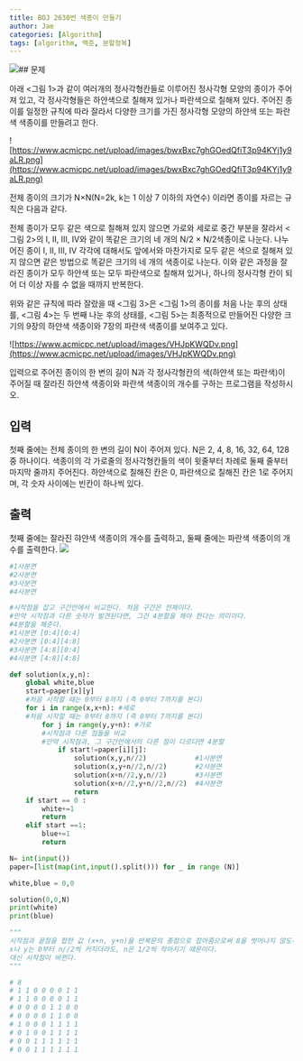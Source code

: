 ```yaml
---
title: BOJ 2630번 색종이 만들기
author: Jae
categories: [Algorithm]
tags: [algorithm, 백준, 분할정복]
---
```


![](https://images.velog.io/images/a87380/post/4d1a2ccc-cf37-45cc-8fd4-1e51c8df57c1/image.png)## 문제

아래 <그림 1>과 같이 여러개의 정사각형칸들로 이루어진 정사각형 모양의 종이가 주어져 있고, 각 정사각형들은 하얀색으로 칠해져 있거나 파란색으로 칠해져 있다. 주어진 종이를 일정한 규칙에 따라 잘라서 다양한 크기를 가진 정사각형 모양의 하얀색 또는 파란색 색종이를 만들려고 한다.

![https://www.acmicpc.net/upload/images/bwxBxc7ghGOedQfiT3p94KYj1y9aLR.png](https://www.acmicpc.net/upload/images/bwxBxc7ghGOedQfiT3p94KYj1y9aLR.png)

전체 종이의 크기가 N×N(N=2k, k는 1 이상 7 이하의 자연수) 이라면 종이를 자르는 규칙은 다음과 같다.

전체 종이가 모두 같은 색으로 칠해져 있지 않으면 가로와 세로로 중간 부분을 잘라서 <그림 2>의 I, II, III, IV와 같이 똑같은 크기의 네 개의 N/2 × N/2색종이로 나눈다. 나누어진 종이 I, II, III, IV 각각에 대해서도 앞에서와 마찬가지로 모두 같은 색으로 칠해져 있지 않으면 같은 방법으로 똑같은 크기의 네 개의 색종이로 나눈다. 이와 같은 과정을 잘라진 종이가 모두 하얀색 또는 모두 파란색으로 칠해져 있거나, 하나의 정사각형 칸이 되어 더 이상 자를 수 없을 때까지 반복한다.

위와 같은 규칙에 따라 잘랐을 때 <그림 3>은 <그림 1>의 종이를 처음 나눈 후의 상태를, <그림 4>는 두 번째 나눈 후의 상태를, <그림 5>는 최종적으로 만들어진 다양한 크기의 9장의 하얀색 색종이와 7장의 파란색 색종이를 보여주고 있다.

![https://www.acmicpc.net/upload/images/VHJpKWQDv.png](https://www.acmicpc.net/upload/images/VHJpKWQDv.png)

입력으로 주어진 종이의 한 변의 길이 N과 각 정사각형칸의 색(하얀색 또는 파란색)이 주어질 때 잘라진 하얀색 색종이와 파란색 색종이의 개수를 구하는 프로그램을 작성하시오.

## 입력

첫째 줄에는 전체 종이의 한 변의 길이 N이 주어져 있다. N은 2, 4, 8, 16, 32, 64, 128 중 하나이다. 색종이의 각 가로줄의 정사각형칸들의 색이 윗줄부터 차례로 둘째 줄부터 마지막 줄까지 주어진다. 하얀색으로 칠해진 칸은 0, 파란색으로 칠해진 칸은 1로 주어지며, 각 숫자 사이에는 빈칸이 하나씩 있다.

## 출력

첫째 줄에는 잘라진 햐얀색 색종이의 개수를 출력하고, 둘째 줄에는 파란색 색종이의 개수를 출력한다.
![](https://images.velog.io/images/a87380/post/0fa91de5-ddc5-48ba-b0eb-9b639aacf8ec/image.png)

```python
#1사분면
#2사분면
#3사분면
#4사분면

#시작점을 잡고 구간안에서 비교한다. 처음 구간은 전체이다.
#만약 시작점과 다른 숫자가 발견된다면, 그건 4분할을 해야 한다는 의미이다.
#4분할을 해준다.
#1사분면 [0:4][0:4]
#2사분면 [0:4][4:8]
#3사분면 [4:8][0:4]
#4사분면 [4:8][4:8]

def solution(x,y,n):
    global white,blue
    start=paper[x][y]
    #처음 시작할 때는 0부터 8까지 (즉 0부터 7까지를 본다)
    for i in range(x,x+n): #세로
    #처음 시작할 때는 0부터 8까지 (즉 0부터 7까지를 본다)
        for j in range(y,y+n): #가로
        #시작점과 다른 점들을 비교
        #만약 시작점과, 그 구간안에서의 다른 점이 다르다면 4분할
            if start!=paper[i][j]:
                solution(x,y,n//2)            #1사분면
                solution(x,y+n//2,n//2)       #2사분면
                solution(x+n//2,y,n//2)       #3사분면
                solution(x+n//2,y+n//2,n//2)  #4사분면
                return
    if start == 0 :
        white+=1
        return
    elif start ==1:
        blue+=1
        return

N= int(input())
paper=[list(map(int,input().split())) for _ in range (N)]

white,blue = 0,0

solution(0,0,N)
print(white)
print(blue)

"""
시작점과 끝점을 합한 값 (x+n, y+n)을 반복문의 종점으로 잡아줌으로써 8을 벗어나지 않도록 한다.
x나 y는 0부터 n//2씩 커지더라도, n은 1/2씩 작아지기 때문이다.
대신 시작점이 바뀐다.
"""

# 8
# 1 1 0 0 0 0 1 1
# 1 1 0 0 0 0 1 1
# 0 0 0 0 1 1 0 0
# 0 0 0 0 1 1 0 0
# 1 0 0 0 1 1 1 1
# 0 1 0 0 1 1 1 1
# 0 0 1 1 1 1 1 1
# 0 0 1 1 1 1 1 1

```
